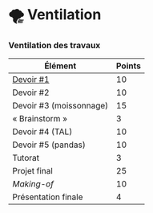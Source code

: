 # 🌪 Ventilation

### Ventilation des travaux

| Élément                          | Points |
| -------------------------------- | ------ |
| [Devoir #1](travaux.md#devoir-1) | 10     |
| Devoir #2                        | 10     |
| Devoir #3 (moissonnage)          | 15     |
| « Brainstorm »                   | 3      |
| Devoir #4 (TAL)                  | 10     |
| Devoir #5 (pandas)               | 10     |
| Tutorat                          | 3      |
| Projet final                     | 25     |
| _Making-of_                      | 10     |
| Présentation finale              | 4      |

